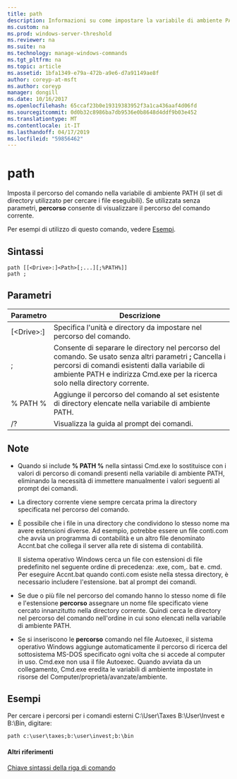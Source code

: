 ```yaml
---
title: path
description: Informazioni su come impostare la variabile di ambiente PATH.
ms.custom: na
ms.prod: windows-server-threshold
ms.reviewer: na
ms.suite: na
ms.technology: manage-windows-commands
ms.tgt_pltfrm: na
ms.topic: article
ms.assetid: 1bfa1349-e79a-472b-a9e6-d7a91149ae8f
author: coreyp-at-msft
ms.author: coreyp
manager: dongill
ms.date: 10/16/2017
ms.openlocfilehash: 65ccaf23b0e19319383952f3a1ca436aaf4d06fd
ms.sourcegitcommit: 0d0b32c8986ba7db9536e0b8648d4ddf9b03e452
ms.translationtype: MT
ms.contentlocale: it-IT
ms.lasthandoff: 04/17/2019
ms.locfileid: "59856462"
---
```

# <a name="path"></a>path



Imposta il percorso del comando nella variabile di ambiente PATH (il set di directory utilizzato per cercare i file eseguibili). Se utilizzata senza parametri, **percorso** consente di visualizzare il percorso del comando corrente.

Per esempi di utilizzo di questo comando, vedere [Esempi](#BKMK_examples).

## <a name="syntax"></a>Sintassi

```
path [[<Drive>:]<Path>[;...][;%PATH%]]
path ;
```

## <a name="parameters"></a>Parametri

|Parametro|Descrizione|
|---------|-----------|
|[\<Drive>:]<Path>|Specifica l'unità e directory da impostare nel percorso del comando.|
|;|Consente di separare le directory nel percorso del comando. Se usato senza altri parametri **;** Cancella i percorsi di comandi esistenti dalla variabile di ambiente PATH e indirizza Cmd.exe per la ricerca solo nella directory corrente.|
|% PATH %|Aggiunge il percorso del comando al set esistente di directory elencate nella variabile di ambiente PATH.|
|/?|Visualizza la guida al prompt dei comandi.|

## <a name="remarks"></a>Note

-   Quando si include **% PATH %** nella sintassi Cmd.exe lo sostituisce con i valori di percorso di comandi presenti nella variabile di ambiente PATH, eliminando la necessità di immettere manualmente i valori seguenti al prompt dei comandi.
-   La directory corrente viene sempre cercata prima la directory specificata nel percorso del comando.
-   È possibile che i file in una directory che condividono lo stesso nome ma avere estensioni diverse. Ad esempio, potrebbe essere un file conti.com che avvia un programma di contabilità e un altro file denominato Accnt.bat che collega il server alla rete di sistema di contabilità.

    Il sistema operativo Windows cerca un file con estensioni di file predefinito nel seguente ordine di precedenza: .exe, com,. bat e. cmd. Per eseguire Accnt.bat quando conti.com esiste nella stessa directory, è necessario includere l'estensione. bat al prompt dei comandi.
-   Se due o più file nel percorso del comando hanno lo stesso nome di file e l'estensione **percorso** assegnare un nome file specificato viene cercato innanzitutto nella directory corrente. Quindi cerca le directory nel percorso del comando nell'ordine in cui sono elencati nella variabile di ambiente PATH.
-   Se si inseriscono le **percorso** comando nel file Autoexec, il sistema operativo Windows aggiunge automaticamente il percorso di ricerca del sottosistema MS-DOS specificato ogni volta che si accede al computer in uso. Cmd.exe non usa il file Autoexec. Quando avviata da un collegamento, Cmd.exe eredita le variabili di ambiente impostate in risorse del Computer/proprietà/avanzate/ambiente.

## <a name="BKMK_examples"></a>Esempi

Per cercare i percorsi per i comandi esterni C:\User\Taxes B:\User\Invest e B:\Bin, digitare:

`path c:\user\taxes;b:\user\invest;b:\bin`

#### <a name="additional-references"></a>Altri riferimenti

[Chiave sintassi della riga di comando](command-line-syntax-key.md)